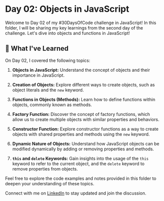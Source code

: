 # Day 02: Objects in JavaScript

Welcome to Day 02 of my #30DaysOfCode challenge in JavaScript! In this folder, I will be sharing my key learnings from the second day of the challenge. Let's dive into objects and functions in JavaScript!

## 🌟 What I've Learned

On Day 02, I covered the following topics:

1. **Objects in JavaScript:** Understand the concept of objects and their importance in JavaScript.

2. **Creation of Objects:** Explore different ways to create objects, such as object literals and the `new` keyword.

3. **Functions in Objects (Methods):** Learn how to define functions within objects, commonly known as methods.

4. **Factory Function:** Discover the concept of factory functions, which allow us to create multiple objects with similar properties and behaviors.

5. **Constructor Function:** Explore constructor functions as a way to create objects with shared properties and methods using the `new` keyword.

6. **Dynamic Nature of Objects:** Understand how JavaScript objects can be modified dynamically by adding or removing properties and methods.

7. **`this` and `delete` Keywords:** Gain insights into the usage of the `this` keyword to refer to the current object, and the `delete` keyword to remove properties from objects.

Feel free to explore the code examples and notes provided in this folder to deepen your understanding of these topics.

Connect with me on [LinkedIn](https://www.linkedin.com/in/dashvanth-raj-hc) to stay updated and join the discussion.


